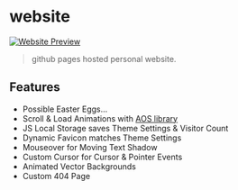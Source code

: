 # website

[![Website Preview](assets/img/UPDATE.PNG)](https://alikaratel.com.tr)

> github pages hosted personal website.

## Features

- Possible Easter Eggs...
- Scroll & Load Animations with [AOS library](https://github.com/michalsnik/aos)
- JS Local Storage saves Theme Settings & Visitor Count
- Dynamic Favicon matches Theme Settings
- Mouseover for Moving Text Shadow
- Custom Cursor for Cursor & Pointer Events
- Animated Vector Backgrounds
- Custom 404 Page
